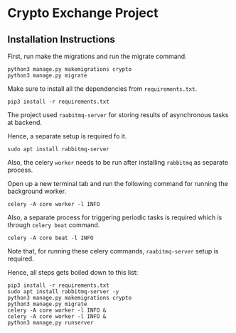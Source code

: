 # Crypto Exchange Project

## Installation Instructions

First, run make the migrations and run the migrate command.

```
python3 manage.py makemigrations crypto
python3 manage.py migrate
```

Make sure to install all the dependencies from `requirements.txt`.

```pip3 install -r requirements.txt```

The project used `raabitmq-server` for storing results of asynchronous tasks at backend.

Hence, a separate setup is required fo it.

```sudo apt install rabbitmq-server```


Also, the celery `worker` needs to be run after installing `rabbitmq` as separate process.

Open up a new terminal tab and run the following command for running the background worker.

```
celery -A core worker -l INFO
``` 


Also, a separate process for triggering periodic tasks is required which is through `celery beat` command.

```
celery -A core beat -l INFO
```

Note that, for running these celery commands, `raabitmq-server` setup is required.


Hence, all steps gets boiled down to this list:

```
pip3 install -r requirements.txt
sudo apt install rabbitmq-server -y
python3 manage.py makemigrations crypto
python3 manage.py migrate
celery -A core worker -l INFO &
celery -A core worker -l INFO &
python3 manage.py runserver
```
